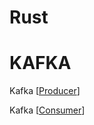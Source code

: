 # Rust

# KAFKA

Kafka [[Producer]]

Kafka [[Consumer]]

[//begin]: # "Autogenerated link references for markdown compatibility"
[Producer]: producer "Producer"
[Consumer]: consumer "Consumer"
[//end]: # "Autogenerated link references"
